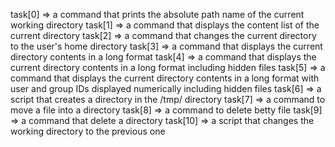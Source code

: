 task[0] => a command that prints the absolute path name of the current working directory
task[1] => a command that displays the content list of the current directory
task[2] => a command that changes the current directory to the user's home directory
task[3] => a command that displays the current directory contents in a long format
task[4] => a command that displays the current directory contents in a long format including hidden files
task[5] => a command that displays the current directory contents in a long format with user and group IDs displayed numerically including hidden files
task[6] => a script that creates a directory in the /tmp/ directory
task[7] => a command to move a file into a directory
task[8] => a command to delete betty file
task[9] => a command that delete a directory
task[10] => a script that changes the working directory to the previous one
